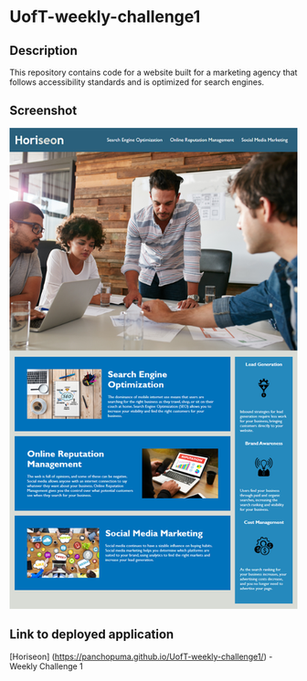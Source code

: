 # UofT-weekly-challenge1

## Description

This repository contains code for a website built for a marketing agency that follows accessibility standards and is optimized for search engines.

## Screenshot

![ScreenShot](/assets/images/horiseon-mock-up.jpg)

## Link to deployed application

[Horiseon] (https://panchopuma.github.io/UofT-weekly-challenge1/) - Weekly Challenge 1
